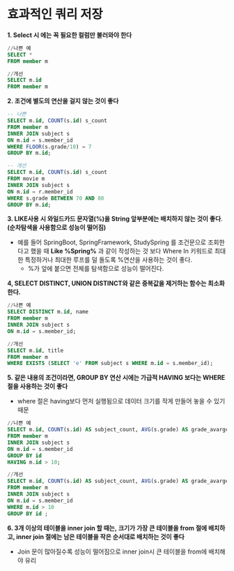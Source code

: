 # **효과적인 쿼리 저장**

**1. Select 시 에는 꼭 필요한 컬럼만 불러와야 한다**

```sql
//나쁜 예
SELECT *
FROM member m

//개선
SELECT m.id
FROM member m
```

**2. 조건에 별도의 연산을 걸지 않는 것이 좋다**

```sql
-- 나쁜
SELECT m.id, COUNT(s.id) s_count 
FROM member m 
INNER JOIN subject s 
ON m.id = s.member_id 
WHERE FLOOR(s.grade/10) = 7 
GROUP BY m.id;

-- 개선
SELECT m.id, COUNT(s.id) s_count 
FROM movie m 
INNER JOIN subject s 
ON m.id = r.member_id 
WHERE s.grade BETWEEN 70 AND 80 
GROUP BY m.id;
```

**3. LIKE사용 시 와일드카드 문자열(%)을 String 앞부분에는 배치하지 않는 것이 좋다**. **(순차탐색을 사용함으로 성능이 떨어짐)** 

- 예를 들어 SpringBoot, SpringFramework, StudySpring 를 조건문으로 조회한다고 했을 때 **Like %Spring%** 과 같이 작성하는 것 보다 Where In 키워드로 최대한 특정하거나 최대한 루프를 덜 돌도록 %연산을 사용하는 것이 좋다.
    - %가 앞에 붙으면 전체를 탐색함으로 성능이 떨어진다.

**4, SELECT DISTINCT, UNION DISTINCT와 같은 중복값을 제거하는 함수는 최소화 한다.**

```sql
//나쁜 예
SELECT DISTINCT m.id, name
FROM member m  
INNER JOIN subject s
ON m.id = s.member_id;

//개선
SELECT m.id, title 
FROM member m  
WHERE EXISTS (SELECT 'e' FROM subject s WHERE m.id = s.member_id);
```

**5. 같은 내용의 조건이라면, GROUP BY 연산 시에는 가급적 HAVING 보다는 WHERE 절을 사용하는 것이 좋다**

- where 절은 having보다 먼저 실행됨으로 데이터 크기를 작게 만들어 놓을 수 있기 때문

```sql
//나쁜 예
SELECT m.id, COUNT(s.id) AS subject_count, AVG(s.grade) AS grade_avarge
FROM member m  
INNER JOIN subject s
ON m.id = s.member_id 
GROUP BY id 
HAVING m.id > 10;

//개선
SELECT m.id, COUNT(s.id) AS subject_count, AVG(s.grade) AS grade_avarge
FROM member m  
INNER JOIN subject s
ON m.id = s.member_id 
WHERE m.id > 10
GROUP BY id ;
```

**6. 3개 이상의 테이블을 inner join 할 때는, 크기가 가장 큰 테이블을 from 절에 배치하고, inner join 절에는 남은 테이블을 작은 순서대로 배치하는 것이 좋다**

- Join 문이 많아질수록 성능이 떨어짐으로 inner join시 큰 테이블을 from에 배치해야 유리